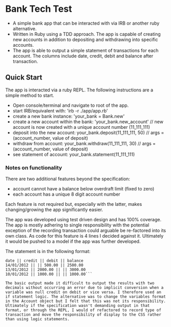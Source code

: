 Bank Tech Test
==============


* A simple bank app that can be interacted with via IRB or another ruby alternative.
* Written in Ruby using a TDD approach. The app is capable of creating new accounts in addition to depositing and withdrawing into specific accounts.
* The app is able to output a simple statement of transactions for each account. The columns include date, credit, debit and balance after transaction.

## Quick Start

The app is interacted via a ruby REPL. The following instructions are a simple method to start.

* Open console/terminal and navigate to root of the app.
* start IRB/equivalent with:  'irb -r ./app/app.rb'
* create a new bank instance: 'your_bank = Bank.new'
* create a new account within the bank: 'your_bank.new_account' // new account is now created with a unique account number (11_111_111)
* deposit into the new account: your_bank.deposit(11_111_111, 50) // args = (account_number, value of deposit)
* withdraw from account: your_bank.withdraw(11_111_111, 30) // args = (account_number, value of deposit)
* see statement of account: your_bank.statement(11_111_111)

### Notes on functionality

There are two additional features beyond the specification:

* account cannot have a balance below overdraft limit (fixed to zero)
* each account has a unique 8 digit account number

Each feature is not required but, especially with the latter, makes changing/growing the app significantly easier.

The app was developed using test driven design and has 100% coverage. The app is mostly adhering to single responsibility with the potential exception of the recording transaction could arguable be re-factored into its own class. As code for this feature is 4 lines I decided against it. Ultimately it would be pushed to a model if the app was further developed.

The statement is in the following format:

```
date || credit || debit || balance
14/01/2012 || || 500.00 || 2500.00
13/01/2012 || 2000.00 || || 3000.00
10/01/2012 || 1000.00 || || 1000.00```

The basic output made it difficult to output the results with two decimals without occurring an error due to implicit conversion when a variable was null credit on debit or vice versa. I therefore used an if statement logic. The alternative was to change the variables format in the Account object but I felt that this was not its responsibility. Ultimately if the specification wasn't demanding output in that format, or through the REPL, I would of refactored to record type of transaction and move the responsibility of display to the CSS rather than using logic statements. 
